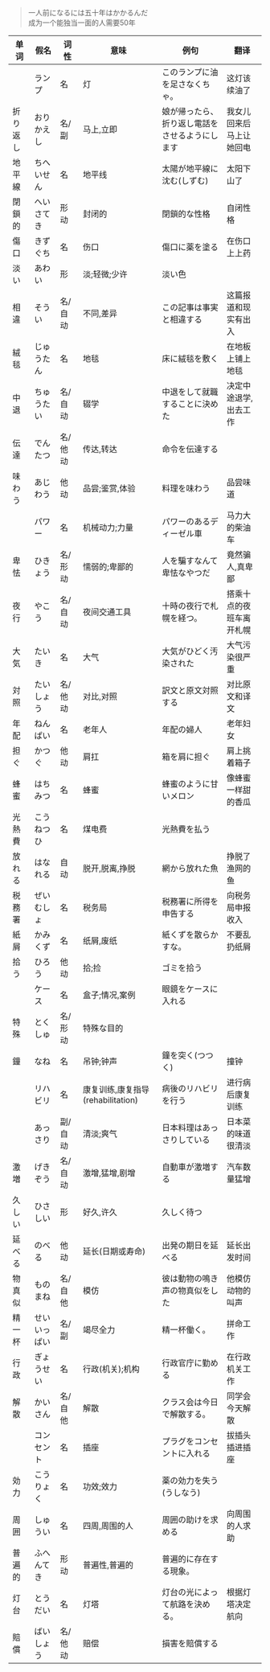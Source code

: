 > 一人前になるには五十年はかかるんだ<br>
> 成为一个能独当一面的人需要50年

| 单词 | 假名 | 词性 | 意味 | 例句 | 翻译 |
|  --  |  --  |  --  |  --  |  --  |  --  |
||ランプ|名|灯|このランプに油を足さなくちゃ。|这灯该续油了|
|折り返し|おりかえし|名/副|马上,立即|娘が帰ったら、折り返し電話をさせるようにします|我女儿回来后马上让她回电|
|地平線|ちへいせん|名|地平线|太陽が地平線に沈む(しずむ)|太阳下山了|
|閉鎖的|へいさてき|形动|封闭的|閉鎖的な性格|自闭性格|
|傷口|きずぐち|名|伤口|傷口に薬を塗る|在伤口上上药|
|淡い|あわい|形|淡;轻微;少许|淡い色|
|相違|そうい|名/自动|不同,差异|この記事は事実と相違する|这篇报道和现实有出入|
|絨毯|じゅうたん|名|地毯|床に絨毯を敷く|在地板上铺上地毯|
|中退|ちゅうたい|名/自动|辍学|中退をして就職することに決めた|决定中途退学,出去工作|
|伝達|でんたつ|名/他动|传达,转达|命令を伝達する|
|味わう|あじわう|他动|品尝;鉴赏,体验|料理を味わう|品尝味道|
||パワー|名|机械动力;力量|パワーのあるディーゼル車|马力大的柴油车|
|卑怯|ひきょう|名/形动|懦弱的;卑鄙的|人を騙すなんて卑怯なやつだ|竟然骗人,真卑鄙|
|夜行|やこう|名/自动|夜间交通工具|十時の夜行で札幌を経つ。|搭乘十点的夜班车离开札幌|
|大気|たいき|名|大气|大気がひどく汚染された|大气污染很严重|
|対照|たいしょう|名/他动|对比,对照|訳文と原文対照する|对比原文和译文|
|年配|ねんぱい|名|老年人|年配の婦人|老年妇女|
|担ぐ|かつぐ|他动|肩扛|箱を肩に担ぐ|肩上挑着箱子|
|蜂蜜|はちみつ|名|蜂蜜|蜂蜜のように甘いメロン|像蜂蜜一样甜的香瓜|
|光熱費|こうねつひ|名|煤电费|光熱費を払う|
|放れる|はなれる|自动|脱开,脱离,挣脱|網から放れた魚|挣脱了渔网的鱼|
|税務署|ぜいむしょ|名|税务局|税務署に所得を申告する|向税务局申报收入|
|紙屑|かみくず|名|纸屑,废纸|紙くずを散らかすな。|不要乱扔纸屑|
|拾う|ひろう|他动|拾;捡|ゴミを拾う|
||ケース|名|盒子;情况,案例|眼鏡をケースに入れる|
|特殊|とくしゅ|名/形动|特殊な目的|
|鐘|なね|名|吊钟;钟声|鐘を突く(つつく)|撞钟|
||リハビリ|名|康复训练,康复指导(rehabilitation)|病後のリハビリを行う|进行病后康复训练|
||あっさり|副/自动|清淡;爽气|日本料理はあっさりしている|日本菜的味道很清淡|
|激増|げきぞう|名/自动|激增,猛增,剧增|自動車が激増する|汽车数量猛增|
|久しい|ひさしい|形|好久,许久|久しく待つ|
|延べる|のべる|他动|延长(日期或寿命)|出発の期日を延べる|延长出发时间|
|物真似|ものまね|名/自他|模仿|彼は動物の鳴き声の物真似をした|他模仿动物的叫声|
|精一杯|せいいっぱい|名/副|竭尽全力|精一杯働く。|拼命工作|
|行政|ぎょうせい|名|行政(机关);机构|行政官庁に勤める|在行政机关工作|
|解散|かいさん|名/自他|解散|クラス会は今日で解散する。|同学会今天解散|
||コンセント|名|插座|プラグをコンセントに入れる|拔插头插进插座|
|効力|こうりょく|名|功效;效力|薬の効力を失う(うしなう)|
|周囲|しゅうい|名|四周,周围的人|周囲の助けを求める|向周围的人求助|
|普遍的|ふへんてき|形动|普遍性,普遍的|普遍的に存在する現象。|
|灯台|とうだい|名|灯塔|灯台の光によって航路を決める。|根据灯塔决定航向|
|賠償|ばいしょう|名/他动|赔偿|損害を賠償する|

